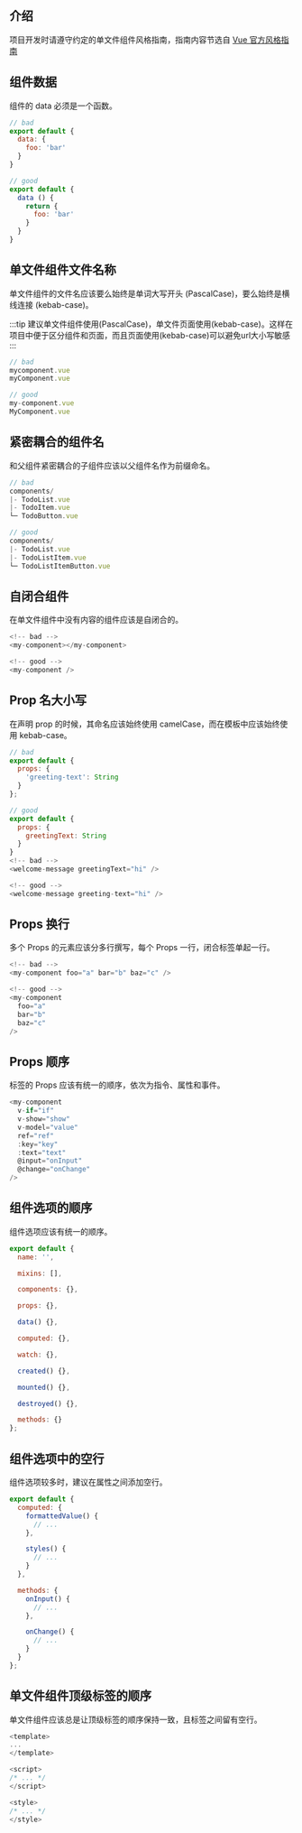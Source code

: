 ## 介绍
项目开发时请遵守约定的单文件组件风格指南，指南内容节选自 [Vue 官方风格指南](https://cn.vuejs.org/v2/style-guide/)

## 组件数据
组件的 data 必须是一个函数。
```js
// bad
export default {
  data: {
    foo: 'bar'
  }
}

// good
export default {
  data () {
    return {
      foo: 'bar'
    }
  }
}
```

## 单文件组件文件名称
单文件组件的文件名应该要么始终是单词大写开头 (PascalCase)，要么始终是横线连接 (kebab-case)。

:::tip
建议单文件组件使用(PascalCase)，单文件页面使用(kebab-case)。这样在项目中便于区分组件和页面，而且页面使用(kebab-case)可以避免url大小写敏感
:::

```js
// bad
mycomponent.vue
myComponent.vue

// good
my-component.vue
MyComponent.vue
```

## 紧密耦合的组件名
和父组件紧密耦合的子组件应该以父组件名作为前缀命名。
```js
// bad
components/
|- TodoList.vue
|- TodoItem.vue
└─ TodoButton.vue

// good
components/
|- TodoList.vue
|- TodoListItem.vue
└─ TodoListItemButton.vue
```

## 自闭合组件
在单文件组件中没有内容的组件应该是自闭合的。
```js
<!-- bad -->
<my-component></my-component>

<!-- good -->
<my-component />
```

## Prop 名大小写
在声明 prop 的时候，其命名应该始终使用 camelCase，而在模板中应该始终使用 kebab-case。
```js
// bad
export default {
  props: {
    'greeting-text': String
  }
};

// good
export default {
  props: {
    greetingText: String
  }
}
<!-- bad -->
<welcome-message greetingText="hi" />

<!-- good -->
<welcome-message greeting-text="hi" />
```

## Props 换行
多个 Props 的元素应该分多行撰写，每个 Props 一行，闭合标签单起一行。

```js
<!-- bad -->
<my-component foo="a" bar="b" baz="c" />

<!-- good -->
<my-component
  foo="a"
  bar="b"
  baz="c"
/>
```

## Props 顺序
标签的 Props 应该有统一的顺序，依次为指令、属性和事件。
```js
<my-component
  v-if="if"
  v-show="show"
  v-model="value"
  ref="ref"
  :key="key"
  :text="text"
  @input="onInput"
  @change="onChange"
/>
```

## 组件选项的顺序
组件选项应该有统一的顺序。
```js
export default {
  name: '',

  mixins: [],

  components: {},

  props: {},

  data() {},

  computed: {},

  watch: {},

  created() {},

  mounted() {},

  destroyed() {},

  methods: {}
};
```

## 组件选项中的空行
组件选项较多时，建议在属性之间添加空行。
```js
export default {
  computed: {
    formattedValue() {
      // ...
    },

    styles() {
      // ...
    }
  },

  methods: {
    onInput() {
      // ...
    },

    onChange() {
      // ...
    }
  }
};
```

## 单文件组件顶级标签的顺序
单文件组件应该总是让顶级标签的顺序保持一致，且标签之间留有空行。
```js
<template>
...
</template>

<script>
/* ... */
</script>

<style>
/* ... */
</style>
```